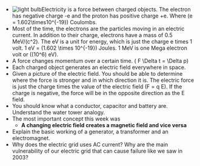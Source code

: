 - ![light bulb](https://online.science.psu.edu/sites/default/files/phys010/W5electron/Gluehlampe_01_KMJ.png)Electricity is a force between charged objects. The electron has negative charge -e and the proton has positive charge +e. Where \(e = 1.602\times10^{-19}\) Coulombs.
- Most of the time, the electrons are the particles moving in an electric current. In addition to their charge, electrons have a mass of 0.5 MeV/\(c^2\). The eV is a unit for energy, which is just the charge e times 1 volt. 1 eV = \(1.602 \times 10^{-19}\) Joules. 1 MeV is one Mega electron volt or (\(10^6\) eV).
- A force changes momentum over a certain time. \( F \Delta t = \Delta p\)
- Each charged object generates an electric field everywhere in space.
- Given a picture of the electric field. You should be able to determine where the force is stronger and in which direction it is. The electric force is just the charge times the value of the electric field \(F = q E\). If the charge is negative, the force will be in the opposite direction as the E field.
- You should know what a conductor, capacitor and battery are. Understand the water tower analogy.
- The most important concept this week was 
  - **A changing electric field creates a magnetic field and vice versa**
- Explain the basic working of a generator, a transformer and an electromagnet.
- Why does the electric grid uses AC current? Why are the main vulnerability of our electric grid that can cause failure like we saw in 2003?